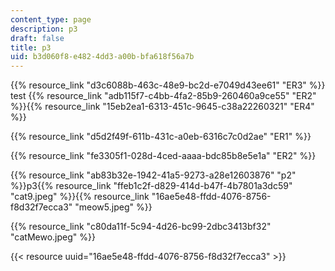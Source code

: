 ```yaml
---
content_type: page
description: p3
draft: false
title: p3
uid: b3d060f8-e482-4dd3-a00b-bfa618f56a7b
---
```

{{% resource_link "d3c6088b-463c-48e9-bc2d-e7049d43ee61" "ER3" %}} test {{% resource_link "adb115f7-c4bb-4fa2-85b9-260460a9ce55" "ER2" %}}{{% resource_link "15eb2ea1-6313-451c-9645-c38a22260321" "ER4" %}}

{{% resource_link "d5d2f49f-611b-431c-a0eb-6316c7c0d2ae" "ER1" %}}

{{% resource_link "fe3305f1-028d-4ced-aaaa-bdc85b8e5e1a" "ER2" %}}

{{% resource_link "ab83b32e-1942-41a5-9273-a28e12603876" "p2" %}}p3{{% resource_link "ffeb1c2f-d829-414d-b47f-4b7801a3dc59" "cat9.jpeg" %}}{{% resource_link "16ae5e48-ffdd-4076-8756-f8d32f7ecca3" "meow5.jpeg" %}}

{{% resource_link "c80da11f-5c94-4d26-bc99-2dbc3413bf32" "catMewo.jpeg" %}}

{{< resource uuid="16ae5e48-ffdd-4076-8756-f8d32f7ecca3" >}}
